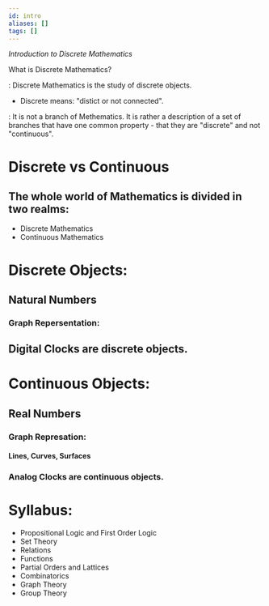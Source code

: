 ```yaml
---
id: intro
aliases: []
tags: []
---
```


_Introduction to Discrete Mathematics_

What is Discrete Mathematics?

: Discrete Mathematics is the study of discrete objects.
- Discrete means: "distict or not connected".

: It is not a branch of Methematics. It is rather a description of a set of branches that have one common property - that they are "discrete" and not "continuous".

# Discrete vs Continuous
## The whole world of Mathematics is divided in two realms:
   - Discrete Mathematics
   - Continuous Mathematics

# Discrete Objects:
## Natural Numbers
### Graph Repersentation:
## Digital Clocks are discrete objects.
# Continuous Objects:
## Real Numbers
### Graph Represation:
#### Lines, Curves, Surfaces
### Analog Clocks are continuous objects.

# Syllabus:
  - Propositional Logic and First Order Logic
  - Set Theory
  - Relations
  - Functions
  - Partial Orders and Lattices
  - Combinatorics
  - Graph Theory
  - Group Theory
